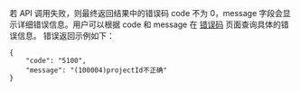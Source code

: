 
若 API 调用失败，则最终返回结果中的错误码 code 不为 0，message 字段会显示详细错误信息。用户可以根据 code 和 message 在 [错误码](https://cloud.tencent.com/document/product/563/8082) 页面查询具体的错误信息。
错误返回示例如下：

```
{
    "code": "5100",
    "message": "(100004)projectId不正确"
}
```
